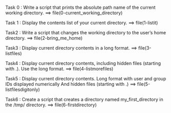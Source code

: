 Task 0 : Write a script that prints the absolute path name of the current working directory. ==> file(0-current_working_directory)

Task 1 : Display the contents list of your current directory. ==> file(1-listit)

Task2 : Write a script that changes the working directory to the user’s home directory. ==> file(2-bring_me_home)

Task3 : Display current directory contents in a long format. ==> file(3-listfiles)

Task4 : Display current directory contents, including hidden files (starting with .). Use the long format. ==> file(4-listmorefiles)

Task5 : Display current directory contents.
      	Long format
	with user and group IDs displayed numerically
	And hidden files (starting with .) ==> file(5-listfilesdigitonly)

Task6 : Create a script that creates a directory named my_first_directory in the /tmp/ directory. ==> file(6-firstdirectory)